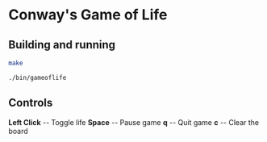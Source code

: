 # Conway's Game of Life


## Building and running

```bash
make

./bin/gameoflife
```

## Controls

**Left Click**  -- Toggle life
**Space** -- Pause game
**q** -- Quit game
**c** -- Clear the board

